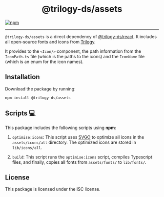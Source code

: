 <div align='center'>

# @trilogy-ds/assets

</div>

[![npm](https://img.shields.io/npm/v/@trilogy-ds/assets?style=for-the-badge&logo=npm&logoColor=white&color=D44A4A)](https://www.npmjs.com/package/@trilogy-ds/assets)

---

`@trilogy-ds/assets` is a direct dependency of [@trilogy-ds/react](https://www.npmjs.com/package/@trilogy-ds/react). It includes all open-source fonts and icons from [Trilogy](https://github.com/BouyguesTelecom/trilogy).

It provides to the `<Icon/>` component, the path information from the `IconPath.ts` file (which is the paths to the icons) and the `IconName` file (which is an enum for the icon names).

## Installation

Download the package by running:

`npm install @trilogy-ds/assets`

## Scripts 💻

This package includes the following scripts using **npm**:

1. `optimise:icons`: This script uses [SVGO](https://github.com/svg/svgo) to optimize all icons in the `assets/icons/all` directory. The optimized icons are stored in `lib/icons/all`.

2. `build`: This script runs the `optimise:icons` script, compiles Typescript files, and finally, copies all fonts from `assets/fonts/` to `lib/fonts/`.

## License

This package is licensed under the ISC license.
